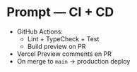 # Prompt — CI + CD

- GitHub Actions:
  - Lint + TypeCheck + Test
  - Build preview on PR
- Vercel Preview comments en PR
- On merge to `main` → production deploy
